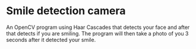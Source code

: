 # Smile detection camera
An OpenCV program using Haar Cascades that detects your face and after that detects if you are smiling. The program will then take a photo of you 3 seconds after it detected your smile.
